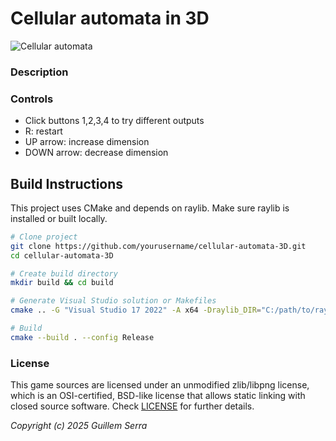 # Cellular automata in 3D

![Cellular automata](/screenshots/cellular-automata3.gif)

### Description

### Controls

- Click buttons 1,2,3,4 to try different outputs
- R: restart
- UP arrow: increase dimension
- DOWN arrow: decrease dimension

## Build Instructions

This project uses CMake and depends on raylib. Make sure raylib is installed or built locally.
```bash
# Clone project
git clone https://github.com/yourusername/cellular-automata-3D.git
cd cellular-automata-3D

# Create build directory
mkdir build && cd build

# Generate Visual Studio solution or Makefiles
cmake .. -G "Visual Studio 17 2022" -A x64 -Draylib_DIR="C:/path/to/raylib/build/install/lib/cmake/raylib"

# Build
cmake --build . --config Release
```

### License

This game sources are licensed under an unmodified zlib/libpng license, which is an OSI-certified, BSD-like license that allows static linking with closed source software. Check [LICENSE](LICENSE) for further details.

*Copyright (c) 2025 Guillem Serra*